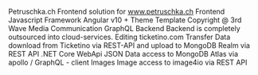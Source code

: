 Petruschka.ch
Frontend solution for www.petruschka.ch
Frontend
Javascript Framework
Angular v10 +
Theme
Template Copyright @ 3rd Wave Media
Communication
GraphQL
Backend
Backend is completely outsourced into cloud-services.
Editing
ticketino.com
Transfer
Data download from Ticketino via REST-API and upload to MongoDB Realm via REST API .NET Core WebApi
JSON
Data access to MongoDB Atlas via apollo / GraphQL - client
Images
Image access to image4io via REST API

